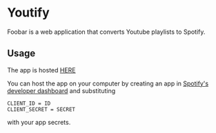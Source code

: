 # Youtify

Foobar is a web application that converts Youtube playlists to Spotify.

## Usage

The app is hosted [HERE](jeronimo.mendes.pythonanywhere.com)

You can host the app on your computer by creating an app in [Spotify's developer dashboard](https://developer.spotify.com/dashboard/login) and substituting 
```
CLIENT_ID = ID
CLIENT_SECRET = SECRET
```
with your app secrets.
